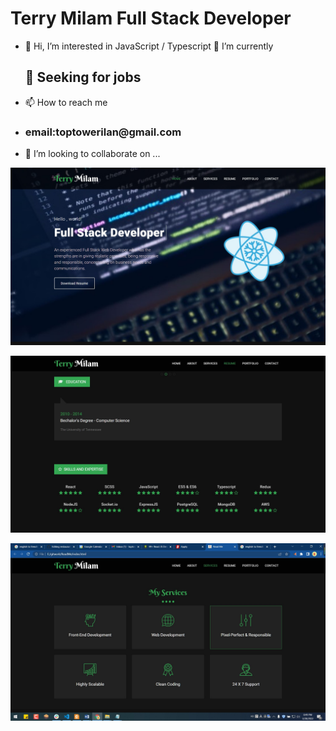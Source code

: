 # Terry Milam Full Stack Developer

- 👋 Hi, I’m interested in JavaScript / Typescript 🌱
I’m currently <h2>👀 Seeking for jobs</h2>

- 📫 How to reach me 
- <h3>email:<b>toptowerilan@gmail.com</b></h3>
- 💞️ I’m looking to collaborate on ...

<!--- ---->
![screenshot-2](/src/shot-2.jpg)

![screenshot-3](/src/shot-3.jpg)

![screenshot-1](/src/shot-1.jpg)
<!---
toptowermilan/toptowermilan is a ✨ special ✨ repository because its `README.md` (this file) appears on your GitHub profile.
You can click the Preview link to take a look at your changes.
--->

